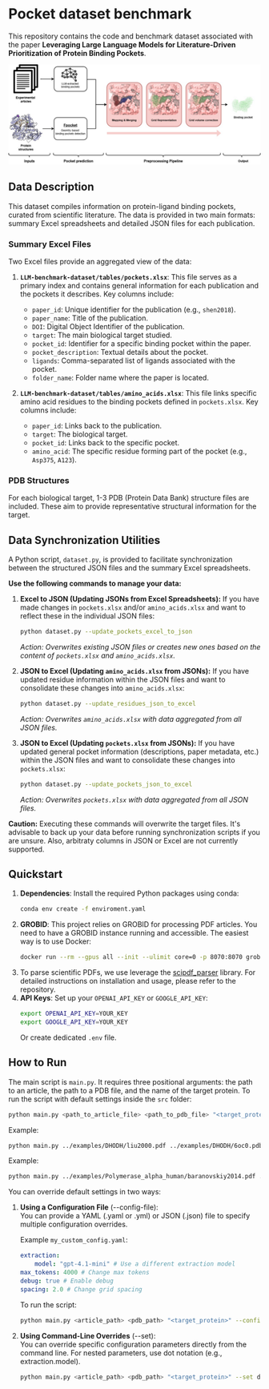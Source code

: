 # Pocket dataset benchmark
This repository contains the code and benchmark dataset associated with the paper **Leveraging Large Language Models for Literature-Driven Prioritization of Protein Binding Pockets**.

![](workflow.jpg)

## Data Description

This dataset compiles information on protein-ligand binding pockets, curated from scientific literature. The data is provided in two main formats: summary Excel spreadsheets and detailed JSON files for each publication.

### Summary Excel Files

Two Excel files provide an aggregated view of the data:

1.  **`LLM-benchmark-dataset/tables/pockets.xlsx`**: This file serves as a primary index and contains general information for each publication and the pockets it describes. Key columns include:
    *   `paper_id`: Unique identifier for the publication (e.g., `shen2018`).
    *   `paper_name`: Title of the publication.
    *   `DOI`: Digital Object Identifier of the publication.
    *   `target`: The main biological target studied.
    *   `pocket_id`: Identifier for a specific binding pocket within the paper.
    *   `pocket_description`: Textual details about the pocket.
    *   `ligands`: Comma-separated list of ligands associated with the pocket.
    *   `folder_name`: Folder name where the paper is located.

2.  **`LLM-benchmark-dataset/tables/amino_acids.xlsx`**: This file links specific amino acid residues to the binding pockets defined in `pockets.xlsx`. Key columns include:
    *   `paper_id`: Links back to the publication.
    *   `target`: The biological target.
    *   `pocket_id`: Links back to the specific pocket.
    *   `amino_acid`: The specific residue forming part of the pocket (e.g., `Asp375`, `A123`).


### PDB Structures
For each biological target, 1-3 PDB (Protein Data Bank) structure files are included. These aim to provide representative structural information for the target.

## Data Synchronization Utilities

A Python script, `dataset.py`, is provided to facilitate synchronization between the structured JSON files and the summary Excel spreadsheets.

**Use the following commands to manage your data:**

1.  **Excel to JSON (Updating JSONs from Excel Spreadsheets):**
    If you have made changes in `pockets.xlsx` and/or `amino_acids.xlsx` and want to reflect these in the individual JSON files:
    ```bash
    python dataset.py --update_pockets_excel_to_json
    ```
    *Action: Overwrites existing JSON files or creates new ones based on the content of `pockets.xlsx` and `amino_acids.xlsx`.*

2.  **JSON to Excel (Updating `amino_acids.xlsx` from JSONs):**
    If you have updated residue information within the JSON files and want to consolidate these changes into `amino_acids.xlsx`:
    ```bash
    python dataset.py --update_residues_json_to_excel
    ```
    *Action: Overwrites `amino_acids.xlsx` with data aggregated from all JSON files.*

3.  **JSON to Excel (Updating `pockets.xlsx` from JSONs):**
    If you have updated general pocket information (descriptions, paper metadata, etc.) within the JSON files and want to consolidate these changes into `pockets.xlsx`:
    ```bash
    python dataset.py --update_pockets_json_to_excel
    ```
    *Action: Overwrites `pockets.xlsx` with data aggregated from all JSON files.*

**Caution:** Executing these commands will overwrite the target files. It's advisable to back up your data before running synchronization scripts if you are unsure. Also, arbitraty columns in JSON or Excel are not currently supported.


## Quickstart

1.  **Dependencies**: Install the required Python packages using conda:
    ```bash
    conda env create -f enviroment.yaml
    ```
2.  **GROBID**: This project relies on GROBID for processing PDF articles. You need to have a GROBID instance running and accessible. The easiest way is to use Docker:
    ```bash
    docker run --rm --gpus all --init --ulimit core=0 -p 8070:8070 grobid/grobid:0.8.1
    ```
3. To parse scientific PDFs, we use leverage the [scipdf_parser](https://github.com/titipata/scipdf_parser) library. For detailed instructions on installation and usage, please refer to the repository.
4. **API Keys**: Set up your `OPENAI_API_KEY` or `GOOGLE_API_KEY`:
    ```bash
    export OPENAI_API_KEY=YOUR_KEY
    export GOOGLE_API_KEY=YOUR_KEY
    ```
    Or create dedicated `.env` file.

## How to Run

The main script is `main.py`. It requires three positional arguments: the path to an article, the path to a PDB file, and the name of the target protein.
To run the script with default settings inside the `src` folder:

```bash
python main.py <path_to_article_file> <path_to_pdb_file> "<target_protein_name>"
```

Example:
```bash
python main.py ../examples/DHODH/liu2000.pdf ../examples/DHODH/6oc0.pdb "Dihydroorotate dehydrogenase"
```
Example:
```bash
python main.py ../examples/Polymerase_alpha_human/baranovskiy2014.pdf ../examples/Polymerase_alpha_human/4qcl.pdb "Polymerase alpha"
```

You can override default settings in two ways:

1) **Using a Configuration File** (--config-file):  
You can provide a YAML (.yaml or .yml) or JSON (.json) file to specify multiple configuration overrides.

    Example `my_custom_config.yaml`:
    ```yaml
    extraction:
        model: "gpt-4.1-mini" # Use a different extraction model
    max_tokens: 4000 # Change max tokens
    debug: true # Enable debug
    spacing: 2.0 # Change grid spacing
    ```

    To run the script:
    ```bash
    python main.py <article_path> <pdb_path> "<target_protein>" --config-file my_custom_config.yaml
    ```

2) **Using Command-Line Overrides** (--set):  
You can override specific configuration parameters directly from the command line. For nested parameters, use dot notation (e.g., extraction.model).
    ```bash
    python main.py <article_path> <pdb_path> "<target_protein>" --set debug=True --set extraction.model="gpt-4.1-mini"
    ```